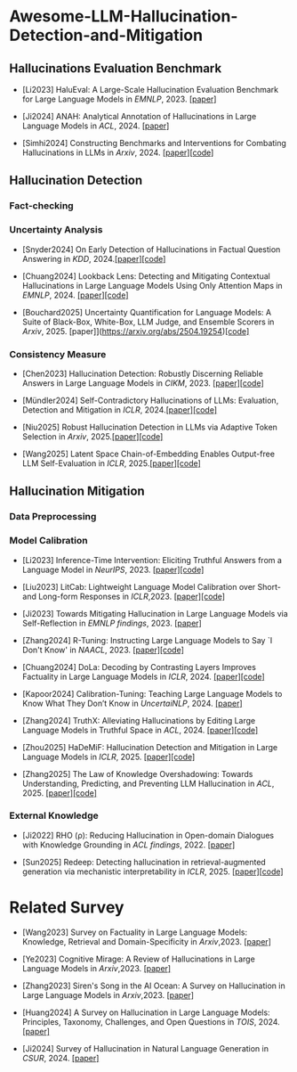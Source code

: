 # Awesome-LLM-Hallucination-Detection-and-Mitigation


## Hallucinations Evaluation Benchmark 

- [Li2023] HaluEval: A Large-Scale Hallucination Evaluation Benchmark for Large Language Models in *EMNLP*, 2023. [\[paper\]](https://arxiv.org/abs/2305.11747)
  
- [Ji2024] ANAH: Analytical Annotation of Hallucinations in Large Language Models in *ACL*, 2024. [\[paper\]](https://arxiv.org/abs/2405.20315)

- [Simhi2024] Constructing Benchmarks and Interventions for Combating Hallucinations in LLMs in *Arxiv*, 2024. [\[paper\]](https://arxiv.org/abs/2404.09971)[\[code\]](https://github.com/technion-cs-nlp/hallucination-mitigation)  



## Hallucination Detection 

### Fact-checking 

### Uncertainty Analysis 

- [Snyder2024] On Early Detection of Hallucinations in Factual Question Answering in *KDD*, 2024.[\[paper\]](https://arxiv.org/pdf/2312.14183)[\[code\]](https://github.com/amazon-science/llm-hallucinations-factual-qa)

- [Chuang2024] Lookback Lens: Detecting and Mitigating Contextual Hallucinations in Large Language Models Using Only Attention Maps in *EMNLP*, 2024.  [\[paper\]](https://arxiv.org/abs/2407.07071)[\[code\]](https://github.com/voidism/Lookback-Lens)

- [Bouchard2025] Uncertainty Quantification for Language Models: A Suite of Black-Box, White-Box, LLM Judge, and Ensemble Scorers in *Arxiv*, 2025. \[paper\]](https://arxiv.org/abs/2504.19254)[\[code\]](https://github.com/cvs-health/uqlm)

### Consistency Measure 


- [Chen2023] Hallucination Detection: Robustly Discerning Reliable Answers in Large Language Models in *CIKM*, 2023. [\[paper\]](https://arxiv.org/abs/2407.04121)[\[code\]]() 


- [Mündler2024] Self-Contradictory Hallucinations of LLMs: Evaluation, Detection and Mitigation in *ICLR*, 2024.[\[paper\]](https://arxiv.org/pdf/2305.15852)[\[code\]](https://chatprotect.ai/) 

- [Niu2025] Robust Hallucination Detection in LLMs via Adaptive Token Selection in *Arxiv*, 2025.[\[paper\]](https://arxiv.org/abs/2504.07863)[\[code\]]()

- [Wang2025]  Latent Space Chain-of-Embedding Enables Output-free LLM Self-Evaluation in *ICLR*, 2025.[\[paper\]](https://arxiv.org/abs/2410.13640)[\[code\]](https://github.com/Alsace08/Chain-of-Embedding) 

## Hallucination Mitigation 


### Data Preprocessing 





### Model Calibration 

- [Li2023] Inference-Time Intervention: Eliciting Truthful Answers from a Language Model in *NeurIPS*, 2023. [\[paper\]](https://arxiv.org/abs/2306.03341)[\[code\]](https://github.com/likenneth/honest_llama)

- [Liu2023] LitCab: Lightweight Language Model Calibration over Short- and Long-form Responses in *ICLR*,2023.  [\[paper\]](https://arxiv.org/abs/2310.19208)[\[code\]](https://github.com/launchnlp/LitCab)

- [Ji2023] Towards Mitigating Hallucination in Large Language Models via Self-Reflection in *EMNLP findings*, 2023. [\[paper\]](https://arxiv.org/abs/2310.06271)

- [Zhang2024] R-Tuning: Instructing Large Language Models to Say `I Don't Know' in *NAACL*,  2023.  [\[paper\]](https://arxiv.org/abs/2311.09677)[\[code\]](https://github.com/shizhediao/R-Tuning)

- [Chuang2024] DoLa: Decoding by Contrasting Layers Improves Factuality in Large Language Models in *ICLR*, 2024. [\[paper\]](https://arxiv.org/abs/2309.03883)[\[code\]](https://github.com/voidism/DoLa)

- [Kapoor2024] Calibration-Tuning: Teaching Large Language Models to Know What They Don’t Know in *UncertaiNLP*, 2024. [\[paper\]](https://aclanthology.org/2024.uncertainlp-1.1/)

- [Zhang2024] TruthX: Alleviating Hallucinations by Editing Large Language Models in Truthful Space in *ACL*, 2024. [\[paper\]](https://arxiv.org/abs/2402.17811)[\[code\]](https://ictnlp.github.io/TruthX-site/)

- [Zhou2025] HaDeMiF: Hallucination Detection and Mitigation in Large Language Models in *ICLR*, 2025. [\[paper\]](https://openreview.net/pdf?id=VwOYxPScxB)[\[code\]]()

- [Zhang2025] The Law of Knowledge Overshadowing: Towards Understanding, Predicting, and Preventing LLM Hallucination in *ACL*, 2025. [\[paper\]](https://arxiv.org/abs/2502.16143)[\[code\]]()




### External Knowledge 

- [Ji2022] RHO (ρ): Reducing Hallucination in Open-domain Dialogues with Knowledge Grounding in *ACL findings*, 2022. [\[paper\]](https://arxiv.org/abs/2212.01588)

- [Sun2025] Redeep: Detecting hallucination in retrieval-augmented generation via mechanistic interpretability  in *ICLR*, 2025. [\[paper\]](https://arxiv.org/pdf/2410.11414)[\[code\]](https://github.com/Jeryi-Sun/ReDEeP-ICLR)



# Related Survey 

- [Wang2023] Survey on Factuality in Large Language Models: Knowledge, Retrieval and Domain-Specificity in *Arxiv*,2023. [\[paper\]](https://arxiv.org/abs/2310.07521) 
  
- [Ye2023] Cognitive Mirage: A Review of Hallucinations in Large Language Models  in *Arxiv*,2023. [\[paper\]](https://arxiv.org/abs/2309.06794v1) 
  
- [Zhang2023] Siren's Song in the AI Ocean: A Survey on Hallucination in Large Language Models in *Arxiv*,2023. [\[paper\]](https://arxiv.org/abs/2309.01219)

- [Huang2024] A Survey on Hallucination in Large Language Models: Principles, Taxonomy, Challenges, and Open Questions in *TOIS*, 2024. [\[paper\]](https://arxiv.org/pdf/2410.11414)

- [Ji2024] Survey of Hallucination in Natural Language Generation in *CSUR*, 2024.  [\[paper\]](https://arxiv.org/abs/2202.03629)




